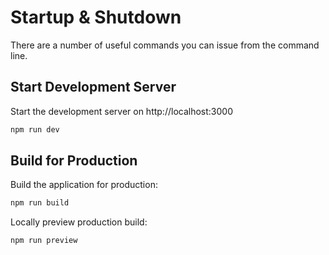 # Startup & Shutdown

There are a number of useful commands you can issue from the command line.

## Start Development Server

Start the development server on http://localhost:3000

```bash
npm run dev
```

## Build for Production

Build the application for production:

```bash
npm run build
```

Locally preview production build:

```bash
npm run preview
```